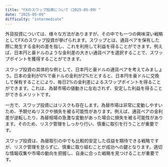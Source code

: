```yaml
---
title: "FXのスワップ投資について（2025-05-09）"
date: "2025-05-09"
difficulty: "intermediate"
---
```


外貨投資については、様々な方法がありますが、その中でも一つの興味深い戦略としてFXのスワップ投資が挙げられます。スワップとは、通貨ペアを保有した際に発生する金利の差を指し、これを利用して利益を得ることができます。例えば、日本円と豪ドルのような金利差の大きい通貨ペアを選択することで、スワップポイントを獲得することができます。

スワップ投資の具体的な例として、日本円と豪ドルの通貨ペアを考えてみましょう。日本の金利が0%で豪ドルの金利が2%だとすると、日本円を豪ドルに交換して保有することにより、毎日2%の金利差によるスワップポイントを得ることができます。これは、為替市場の値動きに左右されず、安定した利益を得ることができるメリットです。

一方で、スワップ投資にはリスクも存在します。為替市場は非常に変動しやすいため、予期せぬリスクや損失を被る可能性があります。例えば、通貨ペアの金利差が逆転したり、為替相場の急激な変動があった場合に損失を被る可能性があります。そのため、リスク管理をしっかり行い、慎重に取引を行うことが重要です。

スワップ投資は、為替取引の中でも比較的安定した収益を期待できる戦略ですが、リスク管理を怠らずに、慎重に取り組むことが成功への鍵となります。適切な情報収集や市場の動向を把握し、自身に合った戦略を見つけることが重要です。
